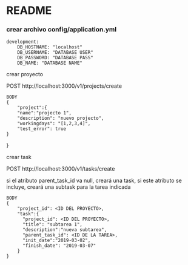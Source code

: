 # README

### crear archivo config/application.yml

    development:
        DB_HOSTNAME: "localhost"
        DB_USERNAME: "DATABASE USER"
        DB_PASSWORD: "DATABASE PASS"
        DB_NAME: "DATABASE NAME"


crear proyecto

POST http://localhost:3000/v1/projects/create

    BODY
    {
        "project":{
        "name":"projecto 1",
		"description": "nuevo projecto",
		"workingdays": "[1,2,3,4]",
		"test_error": true
	}
}

crear task

POST http://localhost:3000/v1/tasks/create

si el atributo parent_task_id va null, creará una task,
si este atributo se incluye, creará una subtask para la tarea indicada

    BODY
    {
    	"project_id": <ID DEL PROYECTO>,
    	"task":{
    	  "project_id": <ID DEL PROYECTO>,
    	  "title": "subtarea 1",
          "description":"nueva subtarea",
          "parent_task_id": <ID DE LA TAREA>,
          "init_date":"2019-03-02",
          "finish_date": "2019-03-07"
    	}
    }